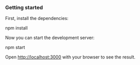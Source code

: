 ### Getting started

First, install the dependencies:

npm install

Now you can start the development server:

npm start

Open [http://localhost:3000](http://localhost:3000) with your browser to see the result.
